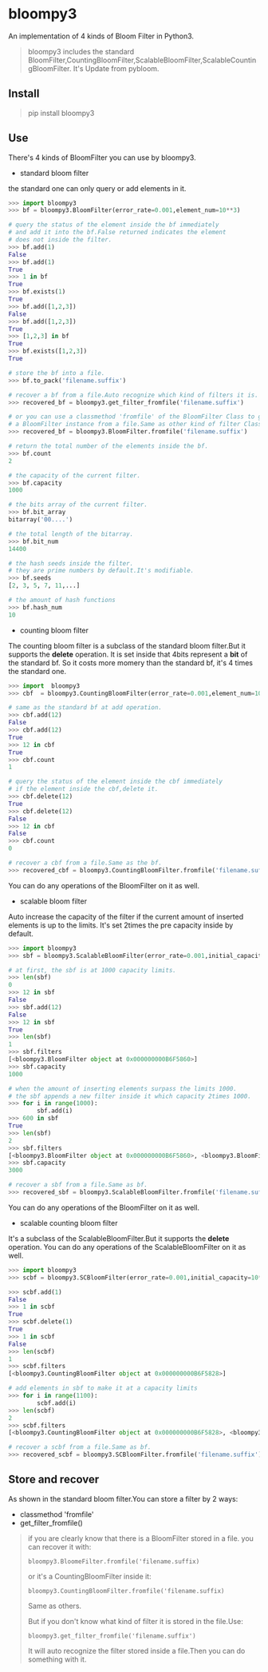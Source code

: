 # bloompy3
An implementation of 4 kinds of Bloom Filter in Python3.
> bloompy3 includes the standard BloomFilter,CountingBloomFilter,ScalableBloomFilter,ScalableCountingBloomFilter.
> It's Update from pybloom.

## Install 

> pip install bloompy3

## Use

There's 4 kinds of BloomFilter you can use by bloompy3.
* standard bloom filter

the standard one can only query or add elements in it. 
```python
>>> import bloompy3
>>> bf = bloompy3.BloomFilter(error_rate=0.001,element_num=10**3)

# query the status of the element inside the bf immediately 
# and add it into the bf.False returned indicates the element
# does not inside the filter.
>>> bf.add(1) 
False
>>> bf.add(1)
True
>>> 1 in bf
True
>>> bf.exists(1)
True
>>> bf.add([1,2,3])
False
>>> bf.add([1,2,3])
True
>>> [1,2,3] in bf
True
>>> bf.exists([1,2,3])
True

# store the bf into a file.
>>> bf.to_pack('filename.suffix')

# recover a bf from a file.Auto recognize which kind of filters it is.
>>> recovered_bf = bloompy3.get_filter_fromfile('filename.suffix')

# or you can use a classmethod 'fromfile' of the BloomFilter Class to get
# a BloomFilter instance from a file.Same as other kind of filter Classes .
>>> recovered_bf = bloompy3.BloomFilter.fromfile('filename.suffix')

# return the total number of the elements inside the bf.
>>> bf.count
2

# the capacity of the current filter.
>>> bf.capacity
1000

# the bits array of the current filter. 
>>> bf.bit_array
bitarray('00....')

# the total length of the bitarray.
>>> bf.bit_num
14400

# the hash seeds inside the filter.
# they are prime numbers by default.It's modifiable.
>>> bf.seeds
[2, 3, 5, 7, 11,...]

# the amount of hash functions 
>>> bf.hash_num
10

```
* counting bloom filter

The counting bloom filter is a subclass of the standard bloom filter.But it supports the **delete** operation.
It is set inside that 4bits represent a **bit** of the standard bf. So it costs more momery than the standard bf,
it's 4 times the standard one.
```python
>>> import  bloompy3
>>> cbf  = bloompy3.CountingBloomFilter(error_rate=0.001,element_num=10**3)

# same as the standard bf at add operation.
>>> cbf.add(12)
False
>>> cbf.add(12)
True
>>> 12 in cbf
True
>>> cbf.count
1

# query the status of the element inside the cbf immediately 
# if the element inside the cbf,delete it.
>>> cbf.delete(12)
True
>>> cbf.delete(12)
False
>>> 12 in cbf
False
>>> cbf.count
0

# recover a cbf from a file.Same as the bf.
>>> recovered_cbf = bloompy3.CountingBloomFilter.fromfile('filename.suffix')
```
You can do any operations of the BloomFilter on it as well. 


* scalable bloom filter

Auto increase the capacity of the filter if the current amount of inserted elements is up to the limits.
It's set 2times the pre capacity inside by default.
```python
>>> import bloompy3
>>> sbf = bloompy3.ScalableBloomFilter(error_rate=0.001,initial_capacity=10**3)

# at first, the sbf is at 1000 capacity limits.
>>> len(sbf)
0
>>> 12 in sbf
False
>>> sbf.add(12)
False
>>> 12 in sbf 
True
>>> len(sbf)
1
>>> sbf.filters
[<bloompy3.BloomFilter object at 0x000000000B6F5860>]
>>> sbf.capacity
1000

# when the amount of inserting elements surpass the limits 1000.
# the sbf appends a new filter inside it which capacity 2times 1000.
>>> for i in range(1000):
        sbf.add(i)
>>> 600 in sbf
True
>>> len(sbf)
2
>>> sbf.filters
[<bloompy3.BloomFilter object at 0x000000000B6F5860>, <bloompy3.BloomFilter object at 0x000000000B32F748>]
>>> sbf.capacity
3000

# recover a sbf from a file.Same as bf.
>>> recovered_sbf = bloompy3.ScalableBloomFilter.fromfile('filename.suffix')
```
You can do any operations of the BloomFilter on it as well. 

* scalable counting bloom filter

It's a subclass of the ScalableBloomFilter.But it supports the **delete** operation.
You can do any operations of the ScalableBloomFilter on it as well. 
```python
>>> import bloompy3
>>> scbf = bloompy3.SCBloomFilter(error_rate=0.001,initial_capacity=10**3)

>>> scbf.add(1)
False
>>> 1 in scbf
True
>>> scbf.delete(1)
True
>>> 1 in scbf
False
>>> len(scbf)
1
>>> scbf.filters
[<bloompy3.CountingBloomFilter object at 0x000000000B6F5828>]

# add elements in sbf to make it at a capacity limits
>>> for i in range(1100):
        scbf.add(i)
>>> len(scbf)
2
>>> scbf.filters
[<bloompy3.CountingBloomFilter object at 0x000000000B6F5828>, <bloompy3.CountingBloomFilter object at 0x000000000B6F5898>]

# recover a scbf from a file.Same as bf.
>>> recovered_scbf = bloompy3.SCBloomFilter.fromfile('filename.suffix')
```
## Store and recover

As shown in the standard bloom filter.You can store a filter by 2 ways:
- classmethod 'fromfile'
- get_filter_fromfile() 

> if you are clearly know that there is a BloomFilter stored in a file.
> you can recover it with:
> 
> ``` bloompy3.BloomeFilter.fromfile('filename.suffix) ```
> 
> or it's a CountingBloomFilter inside it:
> 
> ```bloompy3.CountingBloomFilter.fromfile('filename.suffix)```
>
> Same as others. 
> 
> But if you don't know what kind of filter it is stored in the file.Use:
> 
> ```bloompy3.get_filter_fromfile('filename.suffix') ```
> 
> It will auto recognize the filter stored inside a file.Then you can do something with it.
